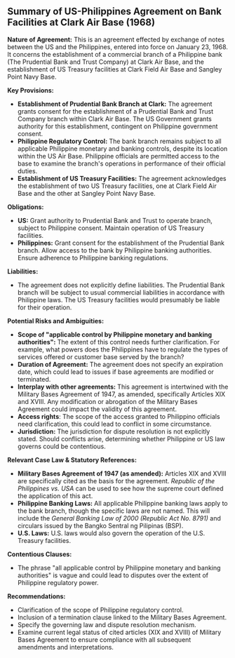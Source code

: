 ## Summary of US-Philippines Agreement on Bank Facilities at Clark Air Base (1968)

**Nature of Agreement:** This is an agreement effected by exchange of notes between the US and the Philippines, entered into force on January 23, 1968. It concerns the establishment of a commercial branch of a Philippine bank (The Prudential Bank and Trust Company) at Clark Air Base, and the establishment of US Treasury facilities at Clark Field Air Base and Sangley Point Navy Base.

**Key Provisions:**

*   **Establishment of Prudential Bank Branch at Clark:** The agreement grants consent for the establishment of a Prudential Bank and Trust Company branch within Clark Air Base. The US Government grants authority for this establishment, contingent on Philippine government consent.
*   **Philippine Regulatory Control:** The bank branch remains subject to all applicable Philippine monetary and banking controls, despite its location within the US Air Base. Philippine officials are permitted access to the base to examine the branch's operations in performance of their official duties.
*   **Establishment of US Treasury Facilities:** The agreement acknowledges the establishment of two US Treasury facilities, one at Clark Field Air Base and the other at Sangley Point Navy Base.

**Obligations:**

*   **US:** Grant authority to Prudential Bank and Trust to operate branch, subject to Philippine consent. Maintain operation of US Treasury facilities.
*   **Philippines:** Grant consent for the establishment of the Prudential Bank branch. Allow access to the bank by Philippine banking authorities. Ensure adherence to Philippine banking regulations.

**Liabilities:**

*   The agreement does not explicitly define liabilities. The Prudential Bank branch will be subject to usual commercial liabilities in accordance with Philippine laws. The US Treasury facilities would presumably be liable for their operation.

**Potential Risks and Ambiguities:**

*   **Scope of "applicable control by Philippine monetary and banking authorities":** The extent of this control needs further clarification. For example, what powers does the Philippines have to regulate the types of services offered or customer base served by the branch?
*   **Duration of Agreement:** The agreement does not specify an expiration date, which could lead to issues if base agreements are modified or terminated.
*   **Interplay with other agreements:** This agreement is intertwined with the Military Bases Agreement of 1947, as amended, specifically Articles XIX and XVIII. Any modification or abrogation of the Military Bases Agreement could impact the validity of this agreement.
*   **Access rights**: The scope of the access granted to Philippino officials need clarification, this could lead to conflict in some circumstance.
*   **Jurisdiction:** The jurisdiction for dispute resolution is not explicitly stated. Should conflicts arise, determining whether Philippine or US law governs could be contentious.

**Relevant Case Law & Statutory References:**

*   **Military Bases Agreement of 1947 (as amended):** Articles XIX and XVIII are specifically cited as the basis for the agreement. *Republic of the Philippines vs. USA* can be used to see how the supreme court defined the application of this act.
*   **Philippine Banking Laws:** All applicable Philippine banking laws apply to the bank branch, though the specific laws are not named. This will include the *General Banking Law of 2000 (Republic Act No. 8791)* and circulars issued by the Bangko Sentral ng Pilipinas (BSP).
*   **U.S. Laws:** U.S. laws would also govern the operation of the U.S. Treasury facilities.

**Contentious Clauses:**

*   The phrase "all applicable control by Philippine monetary and banking authorities" is vague and could lead to disputes over the extent of Philippine regulatory power.

**Recommendations:**

*   Clarification of the scope of Philippine regulatory control.
*   Inclusion of a termination clause linked to the Military Bases Agreement.
*   Specify the governing law and dispute resolution mechanism.
*   Examine current legal status of cited articles (XIX and XVIII) of Military Bases Agreement to ensure compliance with all subsequent amendments and interpretations.
